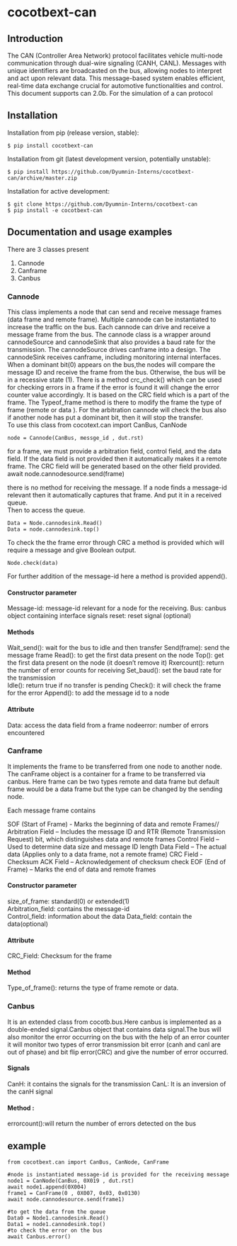 # cocotbext-can

## Introduction 

The CAN (Controller Area Network) protocol facilitates vehicle multi-node communication through dual-wire signaling (CANH, CANL). Messages with unique identifiers are broadcasted on the bus, allowing nodes to interpret and act upon relevant data. This message-based system enables efficient, real-time data exchange crucial for automotive functionalities and control. This document supports can 2.0b.
For the simulation of a can protocol 


## Installation

Installation from pip (release version, stable):
```
$ pip install cocotbext-can
```
Installation from git (latest development version, potentially unstable):
```
$ pip install https://github.com/Dyumnin-Interns/cocotbext-can/archive/master.zip
```
Installation for active development:
```
$ git clone https://github.com/Dyumnin-Interns/cocotbext-can
$ pip install -e cocotbext-can
```


## Documentation and usage examples

There are 3 classes present  
1. Cannode
2. Canframe
3. Canbus 

### Cannode 
This class implements a node that can send and receive message frames (data frame and remote frame). Multiple cannode can be instantiated to increase the traffic on the bus. Each cannode can drive and receive a message frame from the bus. The cannode class is a wrapper around cannodeSource and cannodeSink that also provides a baud rate for the transmission. The cannodeSource drives canframe into a design. The cannodeSink receives canframe, including monitoring internal interfaces. When a dominant bit(0) appears on the bus,the nodes will compare the message ID and receive the frame from the bus. Otherwise, the bus will be in a recessive state (1).
There is a method crc_check() which can be used for checking errors in a frame if the error is found it will change the error counter value accordingly. It is based on the CRC field which is a part of the frame. The Typeof_frame method is there to modify the frame the type of frame (remote or data ).
For the arbitration cannode will check the bus also if another node has put a dominant bit, then it will stop the transfer.   
To use this class 
from cocotext.can import CanBus, CanNode
```
node = Cannode(CanBus, messge_id , dut.rst)
```
for a frame, we must provide a arbitration field, control field, and the data field. If the data field is not provided then it automatically makes it a remote frame. The CRC field will be generated based on the other field provided. 
await node.cannodesource.send(frame)

there is no method for receiving the message. If a node finds a message-id relevant then it automatically captures that frame. And put it in a received queue.  
Then to access the queue.
``` 
Data = Node.cannodesink.Read()
Data = node.cannodesink.top()
```
To check the the frame error through CRC a method is provided which will require a message and give Boolean output. 
```
Node.check(data)
```
For further addition of the message-id here a method is provided append().

#### Constructor parameter
Message-id: message-id relevant for a node for the receiving.
Bus: canbus object containing interface signals 
reset: reset signal (optional)  
#### Methods 
Wait_send(): wait for the bus to idle and then transfer 
Send(frame): send the message frame 
Read(): to get the first data present on the node
Top(): get the first data present on the node (it doesn’t remove it)
Rxercount(): return the number of error counts for receiving 
Set_baud(): set the baud rate for the transmission  
Idle(): return true if no transfer is pending 
Check(): it will check the frame for the error 
Append(): to add the message id to a node
#### Attribute
Data: access the data field from a frame 
nodeerror: number of errors encountered 

### Canframe 
It implements the frame to be transferred from one node to another node. The canFrame object is a container for a frame to be transferred via canbus. Here frame can be two types remote and data frame but default frame would be a data frame but the type can be changed by the sending node. 

Each message frame contains 

SOF (Start of Frame) - Marks the beginning of data and remote Frames//
Arbitration Field – Includes the message ID and RTR (Remote Transmission Request) bit, which distinguishes data and remote frames
Control Field – Used to determine data size and message ID length
Data Field – The actual data (Applies only to a data frame, not a remote frame)
CRC Field - Checksum
ACK Field – Acknowledgement of checksum check
EOF (End of Frame) – Marks the end of data and remote frames
#### Constructor parameter
size_of_frame: standard(0) or extended(1)   
Arbitration_field: contains the message-id  
Control_field: information about the data 
Data_field: contain the data(optional) 
#### Attribute 
CRC_Field: Checksum for the frame 
#### Method 
Type_of_frame(): returns the type of frame remote or data. 

### Canbus
It is an extended class from cocotb.bus.Here canbus is implemented as a double-ended signal.Canbus object that contains data signal.The bus will also monitor the error occurring on the bus with the help of an error counter it will monitor two types of error transmission bit error (canh and canl are out of phase) and bit flip error(CRC) and give the number of error occurred.
#### Signals
CanH: it contains the signals for the transmission 
CanL: It is an inversion of the canH signal 
#### Method :
errorcount():will return the number of errors detected on the bus 


## example   
```    
from cocotbext.can import CanBus, CanNode, CanFrame

#node is instantiated message-id is provided for the receiving message  
node1 = CanNode(CanBus, 0X019 , dut.rst) 
await node1.append(0X004)
frame1 = CanFrame(0 , 0X007, 0x03, 0x0130)
await node.cannodesource.send(frame1)

#to get the data from the queue 
Data0 = Node1.cannodesink.Read()
Data1 = node1.cannodesink.top()
#to check the error on the bus 
await Canbus.error()
```
